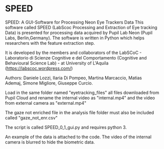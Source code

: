 # SPEED
SPEED: A GUI-Software for Processing Neon Eye Trackers Data
This software called SPEED (LabScoc Processing and Extraction of Eye tracking Data) is presented for processing data acquired by Pupil Lab Neon (Pupil Labs, Berlin,Germany). The software is written in Python which helps researchers with the feature extraction step. 

It is developed by the members and collaborators of the LabSCoC - Laboratorio di Scienze Cognitive e del Comportamento (Cognitive and Behavioural Science Lab) - at University of L'Aquila (https://labscoc.wordpress.com/)

Authors: Daniele Lozzi, Ilaria Di Pompeo, Martina Marcaccio, Matias Ademaj, Simone Migliore, Giuseppe Curcio.

Load in the same folder named "eyetracking_files" all files downloaded from Pupil Cloud and rename the internal video as "internal.mp4" and the video from external camera as "external.mp4"

The gaze not enriched file in the analysis file folder must also be included called "gaze_not_enr.csv"

The script is called SPEED_0_1_gui.py and requires python 3.

An example of the data is attached to the code. The video of the internal camera is blurred to hide the biometric data.
